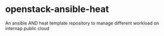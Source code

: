 # openstack-ansible-heat
An ansible AND heat template repository to manage different workload on internap public cloud
